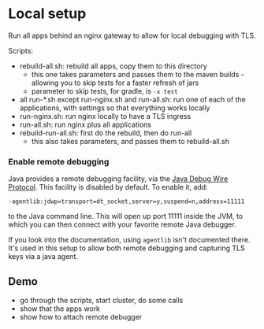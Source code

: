 # Local setup

Run all apps behind an nginx gateway to allow for local debugging with TLS.

Scripts:
- rebuild-all.sh: rebuild all apps, copy them to this directory
	- this one takes parameters and passes them to the maven builds - allowing you to skip tests for a faster refresh of jars
	- parameter to skip tests, for gradle, is `-x test`
- all run-*.sh except run-nginx.sh and run-all.sh: run one of each of the applications, with settings so that everything works locally
- run-nginx.sh: run nginx locally to have a TLS ingress
- run-all.sh: run nginx plus all applications
- rebuild-run-all.sh: first do the rebuild, then do run-all
	- this also takes parameters, and passes them to rebuild-all.sh

### Enable remote debugging

Java provides a remote debugging facility, via the [Java Debug Wire Protocol](https://docs.oracle.com/javase/8/docs/technotes/guides/troubleshoot/introclientissues005.html). This facility is disabled by default. To enable it, add:

    -agentlib:jdwp=transport=dt_socket,server=y,suspend=n,address=11111

to the Java command line. This will open up port 11111 inside the JVM, to which you can then
connect with your favorite remote Java debugger.

If you look into the documentation, using `agentlib` isn't documented there. It's used in this setup
to allow both remote debugging and capturing TLS keys via a java agent.

## Demo

- go through the scripts, start cluster, do some calls
- show that the apps work
- show how to attach remote debugger
